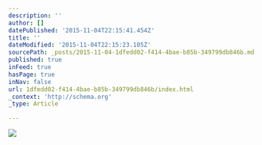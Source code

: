 ```yaml
---
description: ''
author: []
datePublished: '2015-11-04T22:15:41.454Z'
title: ''
dateModified: '2015-11-04T22:15:23.105Z'
sourcePath: _posts/2015-11-04-1dfedd02-f414-4bae-b85b-349799db846b.md
published: true
inFeed: true
hasPage: true
inNav: false
url: 1dfedd02-f414-4bae-b85b-349799db846b/index.html
_context: 'http://schema.org'
_type: Article

---
```

![](https://the-grid-user-content.s3-us-west-2.amazonaws.com/482cfb38-a2d7-4aff-808a-f8ccd09a7d66.png)